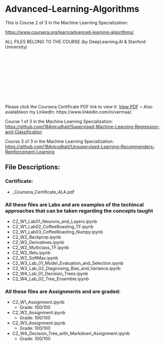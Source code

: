 # Advanced-Learning-Algorithms
This is Course 2 of 3 in the Machine Learning Specialization:

https://www.coursera.org/learn/advanced-learning-algorithms/

ALL FILES BELONG TO THE COURSE (by DeepLearning.AI & Stanford University)

<object data="https://github.com/18AnirudhaV/Supervised-Machine-Learning-Regression-and-Classification/blob/main/_Coursera_Certificate.pdf" type="application/pdf" width="700px" height="700px">
    <embed src="https://github.com/18AnirudhaV/Supervised-Machine-Learning-Regression-and-Classification/blob/main/_Coursera_Certificate.pdf">
        <p>Please click the Coursera Certificate PDF link to view it: <a href="https://github.com/18AnirudhaV/Advanced-Learning-Algorithms/blob/main/_Coursera_Certificate_ALA.pdf">View PDF</a> ~ Also availableon my LinkedIn: https://www.linkedin.com/in/vermaa/.</p>
    </embed>
</object>

Course 1 of 3 in the Machine Learning Specialization: https://github.com/18AnirudhaV/Supervised-Machine-Learning-Regression-and-Classification

Course 3 of 3 in the Machine Learning Specialization: https://github.com/18AnirudhaV/Unsupervised-Learning-Recommenders-Reinforcement-Learning


## File Descriptions:
### Certificate:
- _Coursera_Certificate_ALA.pdf

### All these files are Labs and are examples of the techincal approaches that can be taken regarding the concepts taught
- C2_W1_Lab01_Neurons_and_Layers.ipynb
- C2_W1_Lab02_CoffeeRoasting_TF.ipynb
- C2_W1_Lab03_CoffeeRoasting_Numpy.ipynb
- C2_W2_Backprop.ipynb
- C2_W2_Derivatives.ipynb
- C2_W2_Multiclass_TF.ipynb
- C2_W2_Relu.ipynb
- C2_W2_SoftMax.ipynb
- C2_W3_Lab_01_Model_Evaluation_and_Selection.ipynb
- C2_W3_Lab_02_Diagnosing_Bias_and_Variance.ipynb
- C2_W4_Lab_01_Decision_Trees.ipynb
- C2_W4_Lab_02_Tree_Ensemble.ipynb

### All these files are Assignments and are graded:
- C2_W1_Assignment.ipynb
  - Grade: 100/100
- C2_W2_Assignment.ipynb
  - Grade: 100/100
- C2_W3_Assignment.ipynb
  - Grade: 100/100
- C2_W4_Decision_Tree_with_Markdown_Assignment.ipynb
  - Grade: 100/100
